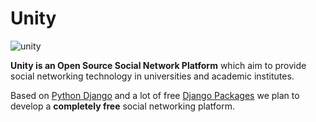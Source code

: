 # Unity

![unity](https://cloud.githubusercontent.com/assets/4510811/9757360/d97bb33a-56e8-11e5-8b78-87c94137216b.png)

**Unity is an Open Source Social Network Platform** which aim to provide social networking technology in universities and academic institutes.

Based on [Python Django](https://www.djangoproject.com/) and a lot of free [Django Packages](http://djangopackages.com/) we plan to develop a **completely free** social networking platform.

